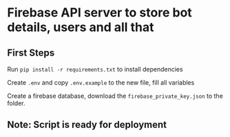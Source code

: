 # Firebase API server to store bot details, users and all that

## First Steps

Run `pip install -r requirements.txt` to install dependencies

Create `.env` and copy `.env.example` to the new file, fill all variables

Create a firebase database, download the `firebase_private_key.json` to the folder.

## Note: Script is ready for deployment
